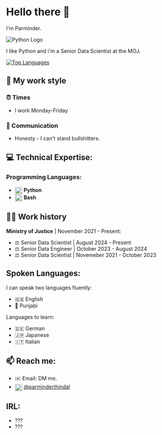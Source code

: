 # Hello there 👋

I'm Parminder.

![Python Logo](https://upload.wikimedia.org/wikipedia/commons/c/c3/Python-logo-notext.svg)

I like Python and i'm a Senior Data Scientist at the MOJ.

[![Top Languages](https://github-readme-stats.vercel.app/api/top-langs/?username=parminder-thindal-moj&layout=compact&langs_count=6&theme=cobalt)](https://github.com/buresdv)

## 💼 My work style

### ⏰ Times
- I work Monday-Friday

### 👥 Communication
- Honesty - I can't stand bullshitters.

## 💻 Technical Expertise:

### Programming Languages:
- <img src="https://upload.wikimedia.org/wikipedia/commons/c/c3/Python-logo-notext.svg" alt="Python Logo" width="20" height="20" style="vertical-align: middle;"> **Python**
- <img src="https://upload.wikimedia.org/wikipedia/commons/4/4b/Bash_Logo_Colored.svg" alt="Bash Logo" width="20" height="20" style="vertical-align: middle;"> **Bash**

## 👨‍💻 Work history

**Ministry of Justice** | November 2021 - Present:

- ⚖️ Senior Data Scientist | August 2024 - Present
- ⚖️ Senior Data Engineer | October 2023 - August 2024
- ⚖️ Senior Data Scientist | Novemeber 2021 - October 2023

## Spoken Languages:
I can speak two languages fluently:
- 🇬🇧 English
- 🪯 Punjabi

Languages to learn:
- 🇩🇪 German
- 🇯🇵 Japanese
- 🇮🇹 Italian

## 📫 Reach me:
- ✉️ Email: DM me.
- <img src="https://upload.wikimedia.org/wikipedia/commons/8/81/LinkedIn_icon.svg" alt="Linkedin Logo" width="20" height="20" style="vertical-align: middle;"> [@parminderthindal](https://www.linkedin.com/in/parminderthindal/)

## IRL:
- ???
- ???    

<!--
**buresdv/buresdv** is a ✨ _special_ ✨ repository because its `README.md` (this file) appears on your GitHub profile.

Here are some ideas to get you started:

- 🔭 I’m currently working on ...
- 🌱 I’m currently learning ...
- 👯 I’m looking to collaborate on ...
- 🤔 I’m looking for help with ...
- 💬 Ask me about ...
- 📫 How to reach me: ...
- ⚡ Fun fact: ...

## You can find my work here:
- ...
- ...

-->

